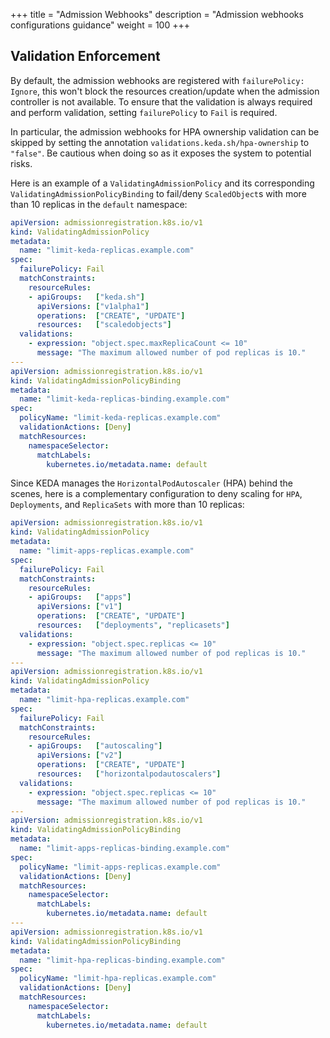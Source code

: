 +++
title = "Admission Webhooks"
description = "Admission webhooks configurations guidance"
weight = 100
+++

## Validation Enforcement

By default, the admission webhooks are registered with `failurePolicy: Ignore`, this won't block the resources creation/update when the admission controller is not available. To ensure that the validation is always required and perform validation, setting `failurePolicy` to `Fail` is required.

In particular, the admission webhooks for HPA ownership validation can be skipped by setting the annotation `validations.keda.sh/hpa-ownership` to `"false"`. Be cautious when doing so as it exposes the system to potential risks.

Here is an example of a `ValidatingAdmissionPolicy` and its corresponding `ValidatingAdmissionPolicyBinding` to fail/deny `ScaledObject`s with more than 10 replicas in the `default` namespace:

```yaml
apiVersion: admissionregistration.k8s.io/v1
kind: ValidatingAdmissionPolicy
metadata:
  name: "limit-keda-replicas.example.com"
spec:
  failurePolicy: Fail
  matchConstraints:
    resourceRules:
    - apiGroups:   ["keda.sh"]
      apiVersions: ["v1alpha1"]
      operations:  ["CREATE", "UPDATE"]
      resources:   ["scaledobjects"]
  validations:
    - expression: "object.spec.maxReplicaCount <= 10"
      message: "The maximum allowed number of pod replicas is 10."
---
apiVersion: admissionregistration.k8s.io/v1
kind: ValidatingAdmissionPolicyBinding
metadata:
  name: "limit-keda-replicas-binding.example.com"
spec:
  policyName: "limit-keda-replicas.example.com"
  validationActions: [Deny]
  matchResources:
    namespaceSelector:
      matchLabels:
        kubernetes.io/metadata.name: default
```

Since KEDA manages the `HorizontalPodAutoscaler` (HPA) behind the scenes, here is a complementary configuration to deny scaling for `HPA`, `Deployments`, and `ReplicaSets` with more than 10 replicas:

```yaml
apiVersion: admissionregistration.k8s.io/v1
kind: ValidatingAdmissionPolicy
metadata:
  name: "limit-apps-replicas.example.com"
spec:
  failurePolicy: Fail
  matchConstraints:
    resourceRules:
    - apiGroups:   ["apps"]
      apiVersions: ["v1"]
      operations:  ["CREATE", "UPDATE"]
      resources:   ["deployments", "replicasets"]
  validations:
    - expression: "object.spec.replicas <= 10"
      message: "The maximum allowed number of pod replicas is 10."
---
apiVersion: admissionregistration.k8s.io/v1
kind: ValidatingAdmissionPolicy
metadata:
  name: "limit-hpa-replicas.example.com"
spec:
  failurePolicy: Fail
  matchConstraints:
    resourceRules:
    - apiGroups:   ["autoscaling"]
      apiVersions: ["v2"]
      operations:  ["CREATE", "UPDATE"]
      resources:   ["horizontalpodautoscalers"]
  validations:
    - expression: "object.spec.replicas <= 10"
      message: "The maximum allowed number of pod replicas is 10."
---
apiVersion: admissionregistration.k8s.io/v1
kind: ValidatingAdmissionPolicyBinding
metadata:
  name: "limit-apps-replicas-binding.example.com"
spec:
  policyName: "limit-apps-replicas.example.com"
  validationActions: [Deny]
  matchResources:
    namespaceSelector:
      matchLabels:
        kubernetes.io/metadata.name: default
---
apiVersion: admissionregistration.k8s.io/v1
kind: ValidatingAdmissionPolicyBinding
metadata:
  name: "limit-hpa-replicas-binding.example.com"
spec:
  policyName: "limit-hpa-replicas.example.com"
  validationActions: [Deny]
  matchResources:
    namespaceSelector:
      matchLabels:
        kubernetes.io/metadata.name: default
```